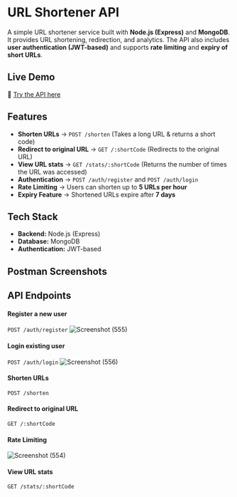 # URL Shortener API

A simple URL shortener service built with **Node.js (Express)** and **MongoDB**. It provides URL shortening, redirection, and analytics. The API also includes **user authentication (JWT-based)** and supports **rate limiting** and **expiry of short URLs**.

## Live Demo

🔗 [Try the API here](https://url-shortener-thzn.onrender.com/)

## Features

- **Shorten URLs** → `POST /shorten` (Takes a long URL & returns a short code)
- **Redirect to original URL** → `GET /:shortCode` (Redirects to the original URL)
- **View URL stats** → `GET /stats/:shortCode` (Returns the number of times the URL was accessed)
- **Authentication** → `POST /auth/register` and `POST /auth/login`
- **Rate Limiting** → Users can shorten up to **5 URLs per hour**
- **Expiry Feature** → Shortened URLs expire after **7 days**

## Tech Stack

- **Backend:** Node.js (Express)
- **Database:** MongoDB
- **Authentication:** JWT-based

## Postman Screenshots  

## API Endpoints






#### Register a new user  
`POST /auth/register`
![Screenshot (555)](https://github.com/user-attachments/assets/d8d101e2-3077-4aa1-97a1-cce48495284f)
#### Login existing user  
`POST /auth/login`
![Screenshot (556)](https://github.com/user-attachments/assets/27218aa8-d890-441b-9085-87cd7ccf4188)

#### Shorten URLs  
`POST /shorten`
#### Redirect to original URL  
`GET /:shortCode`
#### Rate Limiting

![Screenshot (554)](https://github.com/user-attachments/assets/38336317-617d-4c22-a3d4-8b711c3fa350)

#### View URL stats  
`GET /stats/:shortCode`
